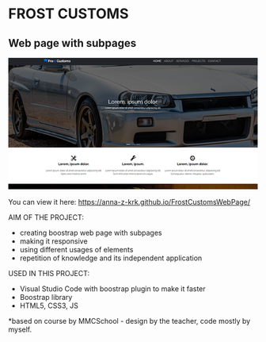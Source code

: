 # FROST CUSTOMS 
## Web page with subpages

![Preview:](https://github.com/Anna-Z-Krk/FrostCustomsWebPage/blob/main/frost_customs_prev.png)

You can view it here:
https://anna-z-krk.github.io/FrostCustomsWebPage/


AIM OF THE PROJECT:
- creating boostrap web page with subpages
- making it responsive 
- using different usages of elements
- repetition of knowledge and its independent application


USED IN THIS PROJECT:
- Visual Studio Code with boostrap plugin to make it faster
- Boostrap library
- HTML5, CSS3, JS



*based on course by MMCSchool - design by the teacher, code mostly by myself.
